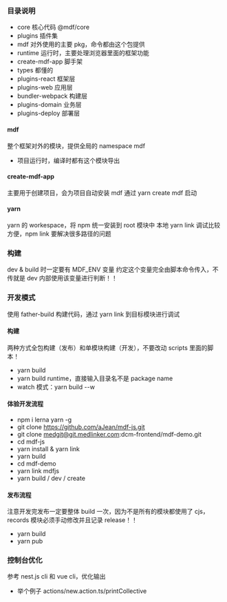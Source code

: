 ### 目录说明
- core 核心代码 @mdf/core
- plugins 插件集
- mdf 对外使用的主要 pkg，命令都由这个包提供
- runtime 运行时，主要处理浏览器里面的框架功能
- create-mdf-app 脚手架
- types 都懂的
- plugins-react 框架层
- plugins-web 应用层
- bundler-webpack 构建层
- plugins-domain 业务层
- plugins-deploy 部署层

#### mdf
整个框架对外的模块，提供全局的 namespace mdf
- 项目运行时，编译时都有这个模块导出

#### create-mdf-app
主要用于创建项目，会为项目自动安装 mdf
通过 yarn create mdf 启动

#### yarn
yarn 的 workespace，将 npm 统一安装到 root 模块中
本地 yarn link 调试比较方便，npm link 要解决很多路径的问题

### 构建
dev & build 时一定要有 MDF_ENV 变量
约定这个变量完全由脚本命令传入，不传就是 dev
内部使用该变量进行判断！！

### 开发模式
使用 father-build 构建代码，通过 yarn link 到目标模块进行调试

#### 构建
两种方式全包构建（发布）和单模块构建（开发），不要改动 scripts 里面的脚本！
- yarn build
- yarn build runtime，直接输入目录名不是 package name
- watch 模式：yarn build --w

#### 体验开发流程
- npm i lerna yarn -g
- git clone https://github.com/aJean/mdf-js.git
- git clone medgit@git.medlinker.com:dcm-frontend/mdf-demo.git
- cd mdf-js
- yarn install & yarn link
- yarn build
- cd mdf-demo
- yarn link mdfjs
- yarn build / dev / create

#### 发布流程
注意开发完发布一定要整体 build 一次，因为不是所有的模块都使用了 cjs，records 模块必须手动修改并且记录 release！！
- yarn build
- yarn pub

### 控制台优化
参考 nest.js cli 和 vue cli，优化输出
- 举个例子 actions/new.action.ts/printCollective